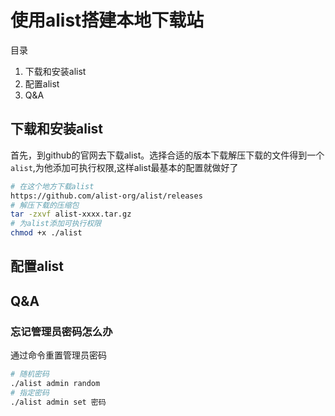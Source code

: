 # 使用alist搭建本地下载站  

目录

1. 下载和安装alist
2. 配置alist
3. Q&A

## 下载和安装alist

首先，到github的官网去下载alist。选择合适的版本下载解压下载的文件得到一个`alist`,为他添加可执行权限,这样alist最基本的配置就做好了

```sh
# 在这个地方下载alist
https://github.com/alist-org/alist/releases
# 解压下载的压缩包
tar -zxvf alist-xxxx.tar.gz
# 为alist添加可执行权限
chmod +x ./alist
```

## 配置alist

## Q&A

### 忘记管理员密码怎么办

通过命令重置管理员密码

```bash
# 随机密码
./alist admin random
# 指定密码
./alist admin set 密码
```